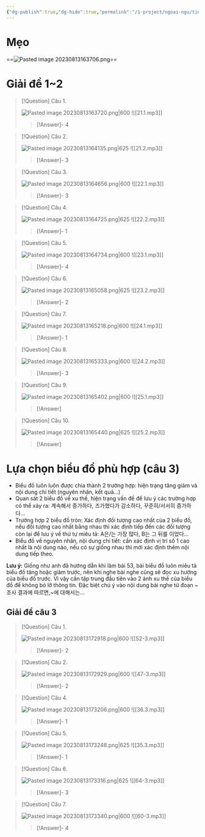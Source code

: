```yaml
---
{"dg-publish":true,"dg-hide":true,"permalink":"/1-project/ngoai-ngu/tieng-han/topik//chuong-1-chon-buc-tranh-dung-cau-1-3/","hide":true,"dgPassFrontmatter":true}
---
```


# Mẹo

==![Pasted image 20230813163706.png](/img/user/3.%20RESOURCE/attachments/Pasted%20image%2020230813163706.png)==
<!--SR:!2023-09-12,19,250-->

# Giải đề 1~2

> [!Question] Câu 1.
> 
> ![Pasted image 20230813163720.png|600](/img/user/3.%20RESOURCE/attachments/Pasted%20image%2020230813163720.png)
![[21.1.mp3]]
>> [!Answer]-
>> 4
<!--SR:!2023-09-09,17,250-->

> [!Question] Câu 2.
> 
> ![Pasted image 20230813164135.png|625](/img/user/3.%20RESOURCE/attachments/Pasted%20image%2020230813164135.png)
![[21.2.mp3]]
>> [!Answer]-
>> 3
<!--SR:!2023-09-16,22,250-->


> [!Question] Câu 3.
> 
> ![Pasted image 20230813164656.png|600](/img/user/3.%20RESOURCE/attachments/Pasted%20image%2020230813164656.png)
> ![[22.1.mp3]]
>> [!Answer]-
>> 3
<!--SR:!2023-09-06,15,250-->

> [!Question] Câu 4.
> 
> ![Pasted image 20230813164725.png|625](/img/user/3.%20RESOURCE/attachments/Pasted%20image%2020230813164725.png)
![[22.2.mp3]]
>> [!Answer]-
>> 1
<!--SR:!2023-09-10,18,250-->

> [!Question] Câu 5.
>
> ![Pasted image 20230813164734.png|600](/img/user/3.%20RESOURCE/attachments/Pasted%20image%2020230813164734.png)
![[23.1.mp3]]
>> [!Answer]-
>> 4
<!--SR:!2023-09-21,26,250-->

> [!Question] Câu 6. 
> 
> ![Pasted image 20230813165058.png|625](/img/user/3.%20RESOURCE/attachments/Pasted%20image%2020230813165058.png)
![[23.2.mp3]]
>> [!Answer]-
>> 2
<!--SR:!2023-09-17,23,250-->

> [!Question] Câu 7.
> 
> ![Pasted image 20230813165218.png|600](/img/user/3.%20RESOURCE/attachments/Pasted%20image%2020230813165218.png)
![[24.1.mp3]]
>> [!Answer]-
>> 1
<!--SR:!2023-09-13,20,250-->

> [!Question] Câu 8. 
> 
> ![Pasted image 20230813165333.png|600](/img/user/3.%20RESOURCE/attachments/Pasted%20image%2020230813165333.png)
![[24.2.mp3]]
>> [!Answer]-
>> 3
<!--SR:!2023-09-14,20,250-->

> [!Question] Câu 9.
> 
> ![Pasted image 20230813165402.png|600](/img/user/3.%20RESOURCE/attachments/Pasted%20image%2020230813165402.png)
![[25.1.mp3]]
>> [!Answer]
>> 

> [!Question] Câu 10.
> 
> ![Pasted image 20230813165440.png|625](/img/user/3.%20RESOURCE/attachments/Pasted%20image%2020230813165440.png)
![[25.2.mp3]]
>> [!Answer]
>> 


# Lựa chọn biểu đồ phù hợp (câu 3)

 - Biểu đồ luôn luôn được chia thành 2 trường hợp: hiện trạng tăng giảm và nội dung chi tiết (nguyên nhân, kết quả…)  
- Quan sát 2 biểu đồ về xu thế, hiện trạng vấn đề để lưu ý các trường hợp có thể xảy ra: 계속해서 증가하다, 즈가했다가 감소하다, 꾸준히/서서히 증가하다…  
- Trường hợp 2 biểu đồ tròn: Xác định đối tượng cao nhất của 2 biểu đồ, nếu đối tượng cao nhất bằng nhau thì xác định tiếp đến các đối tượng còn lại để lưu ý về thứ tự miêu tả: A은/는 가장 많다, B는 그 뒤를 이었다…  
- Biểu đồ về nguyên nhân, nội dung chi tiết: cần xác định vị trí số 1 cao nhất là nội dung nào, nếu có sự giống nhau thì mới xác định thêm nội dung tiếp theo.  

**Lưu ý:** Giống như anh đã hướng dẫn khi làm bài 53, bài biểu đồ luôn miêu tả biểu đồ tăng hoặc giảm trước, nên khi nghe bài nghe cũng sẽ đọc xu hướng của biểu đồ trước. Vì vậy cần tập trung đầu tiên vào 2 ảnh xu thế của biểu đồ để không bỏ lỡ thông tin. Đặc biệt chú ý vào nội dung bài nghe từ đoạn ~조사 결과에 따르면,~에 대해서는…

## Giải đề câu 3

> [!Question] Câu 1. 
> 
> ![Pasted image 20230813172918.png|600](/img/user/3.%20RESOURCE/attachments/Pasted%20image%2020230813172918.png)
![[52-3.mp3]]
>> [!Answer]-
>> 2
<!--SR:!2023-09-03,12,250-->

> [!Question] Câu 2. 
> 
> ![Pasted image 20230813172929.png|600](/img/user/3.%20RESOURCE/attachments/Pasted%20image%2020230813172929.png)
![[47-3.mp3]]
>> [!Answer]-
>> 2
<!--SR:!2023-09-02,11,250-->

> [!Question] Câu 4. 
> 
> ![Pasted image 20230813173206.png|600](/img/user/3.%20RESOURCE/attachments/Pasted%20image%2020230813173206.png)
![[36.3.mp3]]
>> [!Answer]-
>> 1
<!--SR:!2023-08-31,9,250-->

> [!Question] Câu 5.
> 
> ![Pasted image 20230813173248.png|625](/img/user/3.%20RESOURCE/attachments/Pasted%20image%2020230813173248.png)
![[35.3.mp3]]
>> [!Answer]-
>> 1
<!--SR:!2023-09-02,11,250-->

> [!Question] Câu 6. 
> 
> ![Pasted image 20230813173316.png|625](/img/user/3.%20RESOURCE/attachments/Pasted%20image%2020230813173316.png)
![[64-3.mp3]]
>> [!Answer]-
>> 3
<!--SR:!2023-09-01,10,250-->

> [!Question] Câu 7. 
> 
> ![Pasted image 20230813173340.png|600](/img/user/3.%20RESOURCE/attachments/Pasted%20image%2020230813173340.png)
![[60-3.mp3]]
>> [!Answer]-
>> 4
<!--SR:!2023-09-01,10,250-->